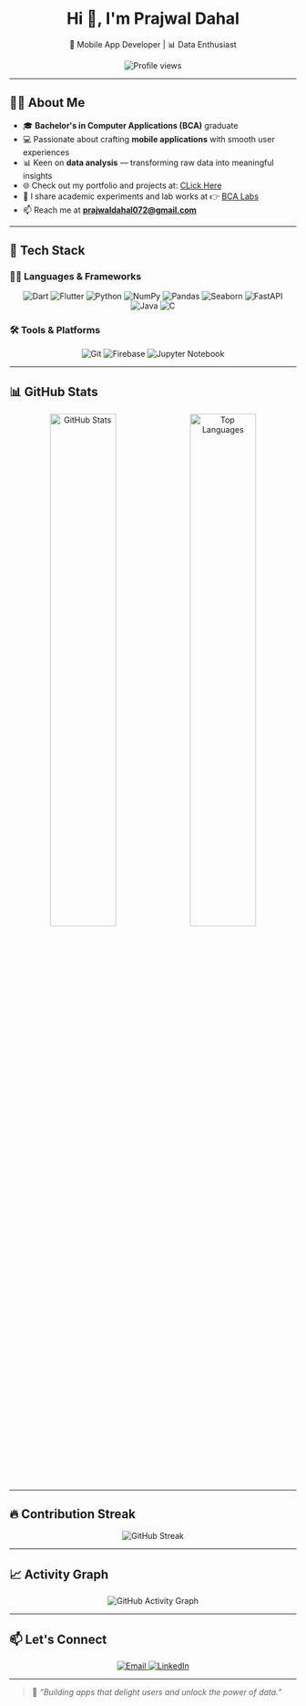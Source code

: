 <h1 align="center">Hi 👋, I'm Prajwal Dahal</h1>

<p align="center">
  📱 Mobile App Developer | 📊 Data Enthusiast
</p>

<p align="center">
  <img src="https://komarev.com/ghpvc/?username=prajwaldahal&label=Profile%20views&color=0e75b6&style=flat" alt="Profile views" />
</p>

---

## 👨‍🎓 About Me

- 🎓 **Bachelor's in Computer Applications (BCA)** graduate  
- 💻 Passionate about crafting **mobile applications** with smooth user experiences  
- 📊 Keen on **data analysis** — transforming raw data into meaningful insights  
- 🌐 Check out my portfolio and projects at: [CLick Here](https://prajwaldahal007.com.np)
- 🧪 I share academic experiments and lab works at 👉 [BCA Labs](https://github.com/bca-labs)  
- 📫 Reach me at **prajwaldahal072@gmail.com**

---

## 🚀 Tech Stack

### 🧑‍💻 Languages & Frameworks

<p align="center">
  <img src="https://img.shields.io/badge/Dart-0175C2?style=for-the-badge&logo=dart&logoColor=white" alt="Dart" />
  <img src="https://img.shields.io/badge/Flutter-02569B?style=for-the-badge&logo=flutter&logoColor=white" alt="Flutter" />
  <img src="https://img.shields.io/badge/Python-3776AB?style=for-the-badge&logo=python&logoColor=white" alt="Python" />
  <img src="https://img.shields.io/badge/NumPy-013243?style=for-the-badge&logo=numpy&logoColor=white" alt="NumPy" />
  <img src="https://img.shields.io/badge/Pandas-150458?style=for-the-badge&logo=pandas&logoColor=white" alt="Pandas" />
  <img src="https://img.shields.io/badge/Seaborn-3C3C3C?style=for-the-badge&logo=python&logoColor=white" alt="Seaborn" />
  <img src="https://img.shields.io/badge/FastAPI-009688?style=for-the-badge&logo=fastapi&logoColor=white" alt="FastAPI" />
  <img src="https://img.shields.io/badge/Java-ED8B00?style=for-the-badge&logo=java&logoColor=white" alt="Java" />
  <img src="https://img.shields.io/badge/C-A8B9CC?style=for-the-badge&logo=c&logoColor=black" alt="C" />
</p>

### 🛠 Tools & Platforms

<p align="center">
  <img src="https://img.shields.io/badge/Git-F05032?style=for-the-badge&logo=git&logoColor=white" alt="Git" />
  <img src="https://img.shields.io/badge/Firebase-FFCA28?style=for-the-badge&logo=firebase&logoColor=black" alt="Firebase" />
  <img src="https://img.shields.io/badge/Jupyter-FA5D3B?style=for-the-badge&logo=jupyter&logoColor=white" alt="Jupyter Notebook" />
</p>

---

## 📊 GitHub Stats

<p align="center">
  <img src="https://github-readme-stats.vercel.app/api?username=prajwaldahal&show_icons=true&theme=tokyonight&hide_border=true&border_radius=10" alt="GitHub Stats" width="48%" />
  <img src="https://github-readme-stats.vercel.app/api/top-langs/?username=prajwaldahal&layout=compact&theme=tokyonight&hide_border=true&border_radius=10" alt="Top Languages" width="48%" />
</p>

---

## 🔥 Contribution Streak

<p align="center">
  <img src="https://streak-stats.demolab.com?user=prajwaldahal&theme=tokyonight&hide_border=true" alt="GitHub Streak" />
</p>

---

## 📈 Activity Graph

<p align="center">
  <img src="https://github-readme-activity-graph.cyclic.app/graph?username=prajwaldahal&theme=react-dark&area=true&hide_border=true" alt="GitHub Activity Graph" />
</p>

---

## 📫 Let's Connect

<p align="center">
  <a href="mailto:prajwaldahal072@gmail.com" target="_blank" rel="noopener noreferrer">
    <img src="https://img.shields.io/badge/Gmail-D14836?style=for-the-badge&logo=gmail&logoColor=white" alt="Email" />
  </a>
  <a href="https://www.linkedin.com/in/prajwal-dahal/" target="_blank" rel="noopener noreferrer">
    <img src="https://img.shields.io/badge/LinkedIn-0A66C2?style=for-the-badge&logo=linkedin&logoColor=white" alt="LinkedIn" />
  </a>
</p>

---

> 🚀 *“Building apps that delight users and unlock the power of data.”*
